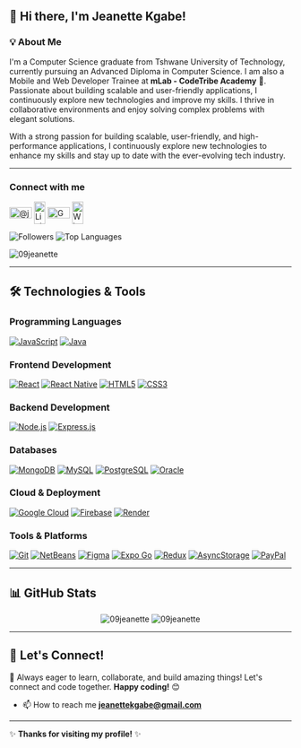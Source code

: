 ## 👋 Hi there, I'm Jeanette Kgabe!

### 💡 About Me
I'm a Computer Science graduate from Tshwane University of Technology, currently pursuing an Advanced Diploma in Computer Science. I am also a Mobile and Web Developer Trainee at **mLab - CodeTribe Academy** 🚀. Passionate about building scalable and user-friendly applications, I continuously explore new technologies and improve my skills. I thrive in collaborative environments and enjoy solving complex problems with elegant solutions.

With a strong passion for building scalable, user-friendly, and high-performance applications, I continuously explore new technologies to enhance my skills and stay up to date with the ever-evolving tech industry.

---

<h3 align="left">Connect with me</h3>
<p align="left">
<a href="https://www.hackerrank.com/@jeanettekgabe" target="blank"><img align="center" src="https://raw.githubusercontent.com/rahuldkjain/github-profile-readme-generator/master/src/images/icons/Social/hackerrank.svg" alt="@jeanettekgabe" height="20" width="40" /></a>
<a href="https://www.linkedin.com/in/jeanette-kgabe/" target="_blank"><img align="center" src="https://raw.githubusercontent.com/maurodesouza/profile-readme-generator/master/src/assets/icons/social/linkedin/default.svg" width="20" height="40" alt="LinkedIn logo" /></a>
<a href="mailto:jeanettekgabe@gmail.com"><img align="center" src="https://raw.githubusercontent.com/maurodesouza/profile-readme-generator/master/src/assets/icons/social/gmail/default.svg" width="40" height="20" alt="Gmail logo" /></a>
<a href="https://wa.me/27673553387" target="_blank"><img align="center" src="https://raw.githubusercontent.com/maurodesouza/profile-readme-generator/master/src/assets/icons/social/whatsapp/default.svg" width="20" height="40" alt="WhatsApp logo" /></a>
</p>

![Followers](https://img.shields.io/github/followers/09Jeanette?label=Follow&style=social)
![Top Languages](https://img.shields.io/github/languages/top/09Jeanette/09Jeanette?color=pink&label=Top%20Languages)
<p align="left"> <img src="https://komarev.com/ghpvc/?username=09jeanette&label=Profile%20views&color=0e75b6&style=flat" alt="09jeanette" /> </p>

---

## 🛠 **Technologies & Tools**

### **Programming Languages**
[![JavaScript](https://img.shields.io/badge/JavaScript-F7DF1E?style=for-the-badge&logo=javascript&logoColor=black)](https://developer.mozilla.org/en-US/docs/Web/JavaScript)
[![Java](https://img.shields.io/badge/Java-007396?style=for-the-badge&logo=java&logoColor=white)](https://www.java.com)

### **Frontend Development**
[![React](https://img.shields.io/badge/React-61DAFB?style=for-the-badge&logo=react&logoColor=black)](https://reactjs.org)
[![React Native](https://img.shields.io/badge/React_Native-61DAFB?style=for-the-badge&logo=react&logoColor=black)](https://reactnative.dev)
[![HTML5](https://img.shields.io/badge/HTML5-E34F26?style=for-the-badge&logo=html5&logoColor=white)](https://developer.mozilla.org/en-US/docs/Web/HTML)
[![CSS3](https://img.shields.io/badge/CSS3-1572B6?style=for-the-badge&logo=css3&logoColor=white)](https://developer.mozilla.org/en-US/docs/Web/CSS)

### **Backend Development**
[![Node.js](https://img.shields.io/badge/Node.js-339933?style=for-the-badge&logo=node.js&logoColor=white)](https://nodejs.org)
[![Express.js](https://img.shields.io/badge/Express.js-000000?style=for-the-badge&logo=express&logoColor=white)](https://expressjs.com)

### **Databases**
[![MongoDB](https://img.shields.io/badge/MongoDB-47A248?logo=mongodb&logoColor=white&style=flat)](https://www.mongodb.com)
[![MySQL](https://img.shields.io/badge/MySQL-4479A1?style=for-the-badge&logo=mysql&logoColor=white)](https://www.mysql.com)
[![PostgreSQL](https://img.shields.io/badge/PostgreSQL-336791?style=for-the-badge&logo=postgresql&logoColor=white)](https://www.postgresql.org)
[![Oracle](https://img.shields.io/badge/Oracle-F80000?style=for-the-badge&logo=oracle&logoColor=white)](https://www.oracle.com/database/)

### **Cloud & Deployment**
[![Google Cloud](https://img.shields.io/badge/Google%20Cloud-4285F4?style=for-the-badge&logo=googlecloud&logoColor=white)](https://cloud.google.com)
[![Firebase](https://img.shields.io/badge/firebase-ffca28?style=for-the-badge&logo=firebase&logoColor=black)](https://firebase.google.com/)
[![Render](https://img.shields.io/badge/Render-4E2B9E?style=flat&logo=render&logoColor=white)](https://render.com)

### **Tools & Platforms**
[![Git](https://img.shields.io/badge/Git-F05032?style=for-the-badge&logo=git&logoColor=white)](https://git-scm.com)
[![NetBeans](https://img.shields.io/badge/NetBeans-1B6AC6?style=for-the-badge&logo=apache-netbeans-ide&logoColor=white)](https://netbeans.apache.org)
[![Figma](https://img.shields.io/badge/Figma-F24E1E?style=for-the-badge&logo=figma&logoColor=white)](https://www.figma.com)
[![Expo Go](https://img.shields.io/badge/Expo_Go-000020?style=for-the-badge&logo=expo&logoColor=white)](https://expo.dev)
[![Redux](https://img.shields.io/badge/Redux-764ABC?logo=redux&logoColor=white&style=flat)](https://redux.js.org)
[![AsyncStorage](https://img.shields.io/badge/AsyncStorage-000000?style=flat&logo=react&logoColor=white)](https://react-native-async-storage.github.io/async-storage/)
[![PayPal](https://img.shields.io/badge/PayPal-003087?style=for-the-badge&logo=paypal&logoColor=white)](https://www.paypal.com/)

---

## 📊 **GitHub Stats**

<p align="center">
  <img src="https://github-readme-stats.vercel.app/api/top-langs?username=09jeanette&show_icons=true&locale=en&layout=compact" alt="09jeanette" />
  <img src="https://github-readme-stats.vercel.app/api?username=09jeanette&show_icons=true&locale=en" alt="09jeanette" />
</p>

---

## 🌟 **Let's Connect!**
🚀 Always eager to learn, collaborate, and build amazing things! Let's connect and code together. **Happy coding!** 😊

- 📫 How to reach me **jeanettekgabe@gmail.com**
--- 

✨ **Thanks for visiting my profile!** ✨
